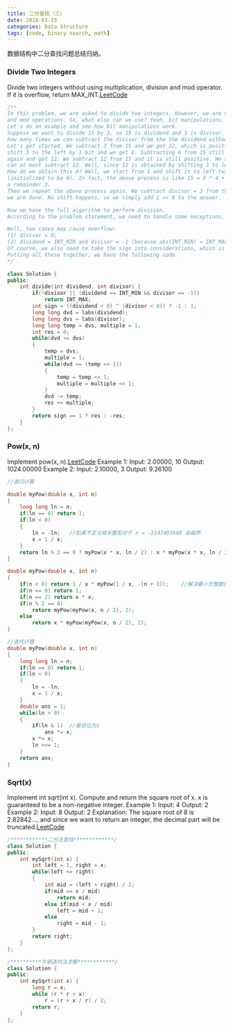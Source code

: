 ```yaml
---
title: 二分查找（三）
date: 2018-03-15
categories: Data Structure
tags: [code, binary search, math]
---
```


数据结构中二分查找问题总结归纳。
<!--more-->

### Divide Two Integers
Divide two integers without using multiplication, division and mod operator. If it is overflow, return MAX_INT.[LeetCode](https://leetcode.com/problems/divide-two-integers/description/)
```cpp
/**
In this problem, we are asked to divide two integers. However, we are not allowed to use division, multiplication 
and mod operations. So, what else can we use? Yeah, bit manipulations.
Let's do an example and see how bit manipulations work.
Suppose we want to divide 15 by 3, so 15 is dividend and 3 is divisor. Well, division simply requires us to find 
how many times we can subtract the divisor from the the dividend without making the dividend negative.
Let's get started. We subtract 3 from 15 and we get 12, which is positive. Let's try to subtract more. Well, we 
shift 3 to the left by 1 bit and we get 6. Subtracting 6 from 15 still gives a positive result. Well, we shift 
again and get 12. We subtract 12 from 15 and it is still positive. We shift again, obtaining 24 and we know we 
can at most subtract 12. Well, since 12 is obtained by shifting 3 to left twice, we know it is 4 times of 3. 
How do we obtain this 4? Well, we start from 1 and shift it to left twice at the same time. We add 4 to an answer
(initialized to be 0). In fact, the above process is like 15 = 3 * 4 + 3. We now get part of the quotient (4), with 
a remainder 3.
Then we repeat the above process again. We subtract divisor = 3 from the remaining dividend = 3 and obtain 0. We know
we are done. No shift happens, so we simply add 1 << 0 to the answer.

Now we have the full algorithm to perform division.
According to the problem statement, we need to handle some exceptions, such as overflow.

Well, two cases may cause overflow:
(1) divisor = 0;
(2) dividend = INT_MIN and divisor = -1 (because abs(INT_MIN) = INT_MAX + 1).
Of course, we also need to take the sign into considerations, which is relatively easy.
Putting all these together, we have the following code.
*/

class Solution {
public:
    int divide(int dividend, int divisor) {
        if(!divisor || (dividend == INT_MIN && divisor == -1))
            return INT_MAX;
        int sign = ((dividend < 0) ^ (divisor < 0)) ? -1 : 1;
        long long dvd = labs(dividend);
        long long dvs = labs(divisor);
        long long temp = dvs, multiple = 1;
        int res = 0;
        while(dvd >= dvs)
        {
            temp = dvs;
            multiple = 1;
            while(dvd >= (temp << 1))
            {
                temp = temp << 1;
                multiple = multiple << 1;
            }
            dvd -= temp;
            res += multiple;
        }
        return sign == 1 ? res : -res;
    }
};
```

### Pow(x, n)
Implement pow(x, n).[LeetCode](https://leetcode.com/problems/powx-n/description/)
Example 1:
Input: 2.00000, 10
Output: 1024.00000
Example 2:
Input: 2.10000, 3
Output: 9.26100

```cpp
//递归计算

double myPow(double x, int n) 
{
    long long ln = n;
    if(ln == 0) return 1;
    if(ln < 0)
    {
        ln = -ln;   //如果不定义成长整型对于 n = -2147483648 会越界
        x = 1 / x;
    }
    return ln % 2 == 0 ? myPow(x * x, ln / 2) : x * myPow(x * x, ln / 2);
}

double myPow(double x, int n) 
{
    if(n < 0) return 1 / x * myPow(1 / x, -(n + 1));    //解决最小负整数反号越界的问题
    if(n == 0) return 1;
    if(n == 2) return x * x;
    if(n % 2 == 0) 
        return myPow(myPow(x, n / 2), 2);
    else
        return x * myPow(myPow(x, n / 2), 2);
}

//迭代计算
double myPow(double x, int n) 
{
    long long ln = n;
    if(ln == 0) return 1;
    if(ln < 0) 
    {
        ln = -ln;
        x = 1 / x;
    }
    double ans = 1;
    while(ln > 0)
    {
        if(ln & 1)  //最低位为1
            ans *= x;
        x *= x;
        ln >>= 1;
    }
    return ans;
}
```

### Sqrt(x)
Implement int sqrt(int x). Compute and return the square root of x.
x is guaranteed to be a non-negative integer.
Example 1:
Input: 4
Output: 2
Example 2:
Input: 8
Output: 2
Explanation: The square root of 8 is 2.82842..., and since we want to return an integer, 
the decimal part will be truncated.[LeetCode](https://leetcode.com/problems/sqrtx/description/)
```cpp
/************二分法查找*************/
class Solution {
public:
    int mySqrt(int x) {
        int left = 1, right = x;
        while(left <= right)
        {
            int mid = (left + right) / 2;
            if(mid == x / mid)
                return mid;
            else if(mid < x / mid)
                left = mid + 1;
            else
                right = mid - 1;
        }
        return right;
    }
};

/**********牛顿迭代法求解************/
class Solution {
public:
    int mySqrt(int x) {
        long r = x;
        while (r * r > x)
            r = (r + x / r) / 2;
        return r;
    }
};
```